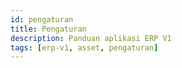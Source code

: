 ```yaml
---
id: pengaturan
title: Pengaturan
description: Panduan aplikasi ERP V1
tags: [erp-v1, asset, pengaturan]
---
```

